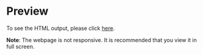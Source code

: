 # Preview
To see the HTML output, please click <a href="https://ashwin-agarwal.github.io/data-viz-assignment/index.html" target="_blank">here</a>.

**Note**: The webpage is not responsive. It is recommended that you view it in full screen.
